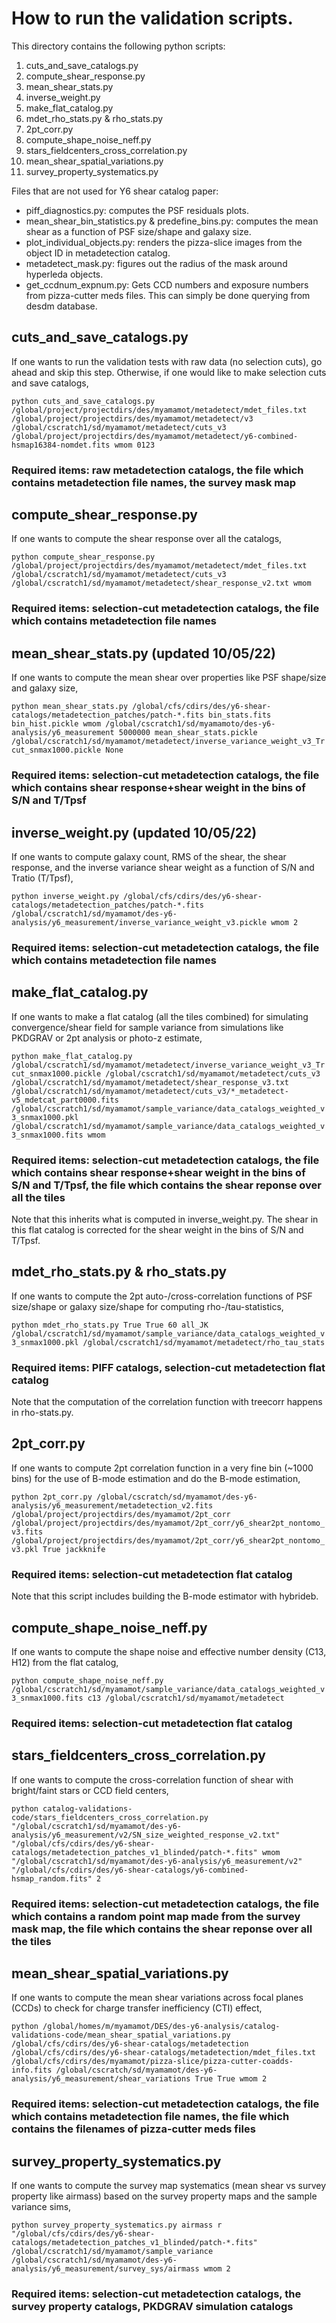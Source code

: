 # How to run the validation scripts.

This directory contains the following python scripts:
1. cuts_and_save_catalogs.py
2. compute_shear_response.py
3. mean_shear_stats.py
4. inverse_weight.py
5. make_flat_catalog.py
6. mdet_rho_stats.py & rho_stats.py
7. 2pt_corr.py
8. compute_shape_noise_neff.py
9. stars_fieldcenters_cross_correlation.py
10. mean_shear_spatial_variations.py
11. survey_property_systematics.py

Files that are not used for Y6 shear catalog paper:
- piff_diagnostics.py: computes the PSF residuals plots.
- mean_shear_bin_statistics.py & predefine_bins.py: computes the mean shear as a function of PSF size/shape and galaxy size. 
- plot_individual_objects.py: renders the pizza-slice images from the object ID in metadetection catalog. 
- metadetect_mask.py: figures out the radius of the mask around hyperleda objects. 
- get_ccdnum_expnum.py: Gets CCD numbers and exposure numbers from pizza-cutter meds files. This can simply be done querying from desdm database. 


## cuts_and_save_catalogs.py
If one wants to run the validation tests with raw data (no selection cuts), go ahead and skip this step. 
Otherwise, if one would like to make selection cuts and save catalogs, 

```python cuts_and_save_catalogs.py /global/project/projectdirs/des/myamamot/metadetect/mdet_files.txt /global/project/projectdirs/des/myamamot/metadetect/v3 /global/cscratch1/sd/myamamot/metadetect/cuts_v3 /global/project/projectdirs/des/myamamot/metadetect/y6-combined-hsmap16384-nomdet.fits wmom 0123```

### Required items: raw metadetection catalogs, the file which contains metadetection file names, the survey mask map


## compute_shear_response.py
If one wants to compute the shear response over all the catalogs, 

```python compute_shear_response.py /global/project/projectdirs/des/myamamot/metadetect/mdet_files.txt /global/cscratch1/sd/myamamot/metadetect/cuts_v3 /global/cscratch1/sd/myamamot/metadetect/shear_response_v2.txt wmom```

### Required items: selection-cut metadetection catalogs, the file which contains metadetection file names


## mean_shear_stats.py (updated 10/05/22)
If one wants to compute the mean shear over properties like PSF shape/size and galaxy size, 

```python mean_shear_stats.py /global/cfs/cdirs/des/y6-shear-catalogs/metadetection_patches/patch-*.fits bin_stats.fits bin_hist.pickle wmom /global/cscratch1/sd/myamamoto/des-y6-analysis/y6_measurement 5000000 mean_shear_stats.pickle /global/cscratch1/sd/myamamot/metadetect/inverse_variance_weight_v3_Trcut_snmax1000.pickle None```

### Required items: selection-cut metadetection catalogs, the file which contains shear response+shear weight in the bins of S/N and T/Tpsf


## inverse_weight.py (updated 10/05/22)
If one wants to compute galaxy count, RMS of the shear, the shear response, and the inverse variance shear weight as a function of S/N and Tratio (T/Tpsf), 

```python inverse_weight.py /global/cfs/cdirs/des/y6-shear-catalogs/metadetection_patches/patch-*.fits /global/cscratch1/sd/myamamot/des-y6-analysis/y6_measurement/inverse_variance_weight_v3.pickle wmom 2```

### Required items: selection-cut metadetection catalogs, the file which contains metadetection file names


## make_flat_catalog.py
If one wants to make a flat catalog (all the tiles combined) for simulating convergence/shear field for sample variance from simulations like PKDGRAV or 2pt analysis or photo-z estimate, 

```python make_flat_catalog.py /global/cscratch1/sd/myamamot/metadetect/inverse_variance_weight_v3_Trcut_snmax1000.pickle /global/cscratch1/sd/myamamot/metadetect/cuts_v3 /global/cscratch1/sd/myamamot/metadetect/shear_response_v3.txt /global/cscratch1/sd/myamamot/metadetect/cuts_v3/*_metadetect-v5_mdetcat_part0000.fits /global/cscratch1/sd/myamamot/sample_variance/data_catalogs_weighted_v3_snmax1000.pkl /global/cscratch1/sd/myamamot/sample_variance/data_catalogs_weighted_v3_snmax1000.fits wmom```

### Required items: selection-cut metadetection catalogs, the file which contains shear response+shear weight in the bins of S/N and T/Tpsf, the file which contains the shear reponse over all the tiles
Note that this inherits what is computed in inverse_weight.py. The shear in this flat catalog is corrected for the shear weight in the bins of S/N and T/Tpsf. 


## mdet_rho_stats.py & rho_stats.py
If one wants to compute the 2pt auto-/cross-correlation functions of PSF size/shape or galaxy size/shape for computing rho-/tau-statistics, 

```python mdet_rho_stats.py True True 60 all_JK /global/cscratch1/sd/myamamot/sample_variance/data_catalogs_weighted_v3_snmax1000.pkl /global/cscratch1/sd/myamamot/metadetect/rho_tau_stats```

### Required items: PIFF catalogs, selection-cut metadetection flat catalog
Note that the computation of the correlation function with treecorr happens in rho-stats.py. 

## 2pt_corr.py
If one wants to compute 2pt correlation function in a very fine bin (~1000 bins) for the use of B-mode estimation and do the B-mode estimation, 

```python 2pt_corr.py /global/cscratch/sd/myamamot/des-y6-analysis/y6_measurement/metadetection_v2.fits /global/project/projectdirs/des/myamamot/2pt_corr /global/project/projectdirs/des/myamamot/2pt_corr/y6_shear2pt_nontomo_v3.fits /global/project/projectdirs/des/myamamot/2pt_corr/y6_shear2pt_nontomo_v3.pkl True jackknife```

### Required items:  selection-cut metadetection flat catalog
Note that this script includes building the B-mode estimator with hybrideb. 


## compute_shape_noise_neff.py
If one wants to compute the shape noise and effective number density (C13, H12) from the flat catalog, 

```python compute_shape_noise_neff.py /global/cscratch1/sd/myamamot/sample_variance/data_catalogs_weighted_v3_snmax1000.fits c13 /global/cscratch1/sd/myamamot/metadetect```

### Required items:  selection-cut metadetection flat catalog


## stars_fieldcenters_cross_correlation.py
If one wants to compute the cross-correlation function of shear with bright/faint stars or CCD field centers, 

```python catalog-validations-code/stars_fieldcenters_cross_correlation.py "/global/cscratch1/sd/myamamot/des-y6-analysis/y6_measurement/v2/SN_size_weighted_response_v2.txt" "/global/cfs/cdirs/des/y6-shear-catalogs/metadetection_patches_v1_blinded/patch-*.fits" wmom "/global/cscratch1/sd/myamamot/des-y6-analysis/y6_measurement/v2" "/global/cfs/cdirs/des/y6-shear-catalogs/y6-combined-hsmap_random.fits" 2```

### Required items:  selection-cut metadetection catalogs, the file which contains a random point map made from the survey mask map, the file which contains the shear reponse over all the tiles


## mean_shear_spatial_variations.py
If one wants to compute the mean shear variations across focal planes (CCDs) to check for charge transfer inefficiency (CTI) effect, 

```python /global/homes/m/myamamot/DES/des-y6-analysis/catalog-validations-code/mean_shear_spatial_variations.py /global/cfs/cdirs/des/y6-shear-catalogs/metadetection /global/cfs/cdirs/des/y6-shear-catalogs/metadetection/mdet_files.txt /global/cfs/cdirs/des/myamamot/pizza-slice/pizza-cutter-coadds-info.fits /global/cscratch/sd/myamamot/des-y6-analysis/y6_measurement/shear_variations True True wmom 2```

### Required items:  selection-cut metadetection catalogs, the file which contains metadetection file names, the file which contains the filenames of pizza-cutter meds files


## survey_property_systematics.py
If one wants to compute the survey map systematics (mean shear vs survey property like airmass) based on the survey property maps and the sample variance sims, 

```python survey_property_systematics.py airmass r "/global/cfs/cdirs/des/y6-shear-catalogs/metadetection_patches_v1_blinded/patch-*.fits" /global/cscratch1/sd/myamamot/sample_variance /global/cscratch1/sd/myamamot/des-y6-analysis/y6_measurement/survey_sys/airmass wmom 2```

### Required items:  selection-cut metadetection catalogs, the survey property catalogs, PKDGRAV simulation catalogs